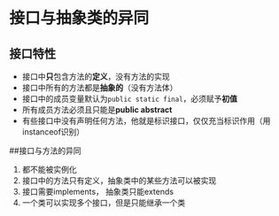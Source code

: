 # 接口与抽象类的异同
## 接口特性
- 接口中**只**包含方法的**定义**，没有方法的实现
- 接口中所有的方法都是**抽象的**（没有方法体）
- 接口中的成员变量默认为`public static final`，必须赋予**初值**
- 所有成员方法必须且只能是**public abstract**
- 有些接口中没有声明任何方法，他就是标识接口，仅仅充当标识作用（用instanceof识别）

##接口与方法的异同
1. 都不能被实例化
2. 接口中的方法只有定义，抽象类中的某些方法可以被实现
3. 接口需要implements， 抽象类只能extends
4. 一个类可以实现多个接口，但是只能继承一个类

